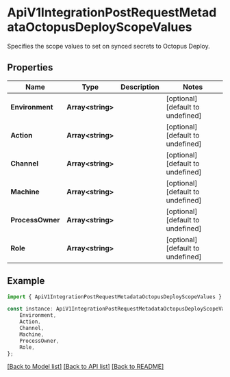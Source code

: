 # ApiV1IntegrationPostRequestMetadataOctopusDeployScopeValues

Specifies the scope values to set on synced secrets to Octopus Deploy.

## Properties

Name | Type | Description | Notes
------------ | ------------- | ------------- | -------------
**Environment** | **Array&lt;string&gt;** |  | [optional] [default to undefined]
**Action** | **Array&lt;string&gt;** |  | [optional] [default to undefined]
**Channel** | **Array&lt;string&gt;** |  | [optional] [default to undefined]
**Machine** | **Array&lt;string&gt;** |  | [optional] [default to undefined]
**ProcessOwner** | **Array&lt;string&gt;** |  | [optional] [default to undefined]
**Role** | **Array&lt;string&gt;** |  | [optional] [default to undefined]

## Example

```typescript
import { ApiV1IntegrationPostRequestMetadataOctopusDeployScopeValues } from './api';

const instance: ApiV1IntegrationPostRequestMetadataOctopusDeployScopeValues = {
    Environment,
    Action,
    Channel,
    Machine,
    ProcessOwner,
    Role,
};
```

[[Back to Model list]](../README.md#documentation-for-models) [[Back to API list]](../README.md#documentation-for-api-endpoints) [[Back to README]](../README.md)
